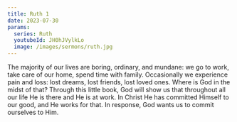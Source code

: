 ```yaml
---
title: Ruth 1
date: 2023-07-30
params:
  series: Ruth
  youtubeId: JH0hJVylkLo
  image: /images/sermons/ruth.jpg
---
```

The majority of our lives are boring, ordinary, and mundane: we go to work, take care of our home, spend time with family. Occasionally we experience pain and loss: lost dreams, lost friends, lost loved ones. Where is God in the midst of that? Through this little book, God will show us that throughout all our life He is there and He is at work. In Christ He has committed Himself to our good, and He works for that. In response, God wants us to commit ourselves to Him.
